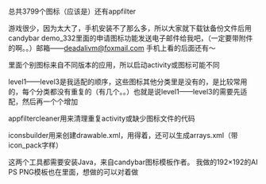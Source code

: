 #
总共3799个图标（应该是）还有appfilter

游戏很少，因为太大了，手机安装不了那么多，所以大家就下载钛备份文件后用candybar demo_332里面的申请图标功能发送电子邮件给我吧，（一定要带附件的啊。。）邮箱——deadalivm@foxmail.com 手机上看的后面还有～

里面个别图标来自不同版本的应用，所以启动activity或图标可能不同

level1——level3是我适配的顺序，这些图标其他分类里是没有的，是比较常用的，每个分类都没有重复的（有几个。。）也就是说level1——level3的需要先适配，然后再一个个增加

appfiltercleaner用来清理重复activity或缺少图标文件的代码

iconsbuilder用来创建drawable.xml，用得着，还可以生成arrays.xml（带icon_pack字样）

这两个工具都需要安装Java，来自candybar图标模板作者。
我做的192×192的AI PS PNG模板也在里面，想做的可以对着做
